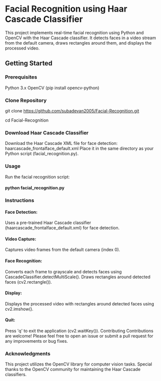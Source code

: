 # Facial Recognition using Haar Cascade Classifier
This project implements real-time facial recognition using Python and OpenCV with the Haar Cascade classifier. It detects faces in a video stream from the default camera, draws rectangles around them, and displays the processed video.

## Getting Started
### Prerequisites
Python 3.x
OpenCV (pip install opencv-python)

### Clone Repository
git clone https://github.com/subadevan2005/Facial-Recognition.git

cd Facial-Recognition

### Download Haar Cascade Classifier
Download the Haar Cascade XML file for face detection:
haarcascade_frontalface_default.xml
Place it in the same directory as your Python script (facial_recognition.py).

### Usage
Run the facial recognition script:

#### python facial_recognition.py


### Instructions
#### Face Detection:
Uses a pre-trained Haar Cascade classifier (haarcascade_frontalface_default.xml) for face detection.

#### Video Capture:
Captures video frames from the default camera (index 0).

#### Face Recognition:
Converts each frame to grayscale and detects faces using CascadeClassifier.detectMultiScale().
Draws rectangles around detected faces (cv2.rectangle()).

#### Display:
Displays the processed video with rectangles around detected faces using cv2.imshow().

#### Quit:
Press 'q' to exit the application (cv2.waitKey()).
Contributing
Contributions are welcome! Please feel free to open an issue or submit a pull request for any improvements or bug fixes.

### Acknowledgments
This project utilizes the OpenCV library for computer vision tasks.
Special thanks to the OpenCV community for maintaining the Haar Cascade classifiers.
